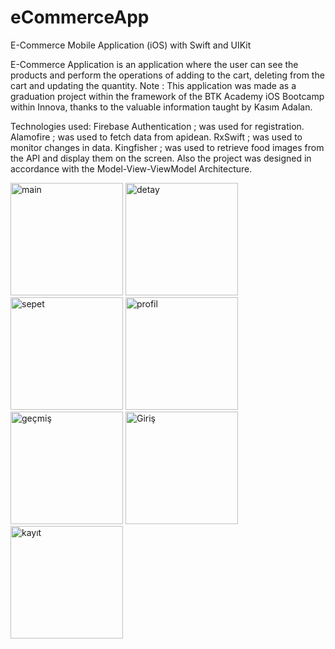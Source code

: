 # eCommerceApp

E-Commerce Mobile Application (iOS) with Swift and UIKit

E-Commerce Application is an application where the user can see the products and perform the operations of adding to the cart, deleting from the cart and updating the quantity. Note : This application was made as a graduation project within the framework of the BTK Academy iOS Bootcamp within Innova, thanks to the valuable information taught by Kasım Adalan.

Technologies used: Firebase Authentication ; was used for registration. Alamofire ; was used to fetch data from apidean. RxSwift ; was used to monitor changes in data. Kingfisher ; was used to retrieve food images from the API and display them on the screen. Also the project was designed in accordance with the Model-View-ViewModel Architecture.

<img width="180" alt="main" src="https://github.com/user-attachments/assets/26238b4d-6687-4d56-bc18-1f9d834204fb">
<img width="180" alt="detay" src="https://github.com/user-attachments/assets/f2534b2a-0efd-4630-8914-aea5c3800fa8">
<img width="180" alt="sepet" src="https://github.com/user-attachments/assets/c5b16b06-45b0-4f98-bf7c-fcba4d4a9b63">
<img width="180" alt="profil" src="https://github.com/user-attachments/assets/2902ea66-5ddc-479d-bc7f-00312c609cd1">
<img width="180" alt="geçmiş" src="https://github.com/user-attachments/assets/8053372c-fa18-4562-a43b-fcfa15fa99d2">
<img width="180" alt="Giriş" src="https://github.com/user-attachments/assets/5df01adb-0516-482b-bfe0-a46598cbbe25">
<img width="180" alt="kayıt" src="https://github.com/user-attachments/assets/226d3174-0f83-4785-98bb-f5e076b242a2">
